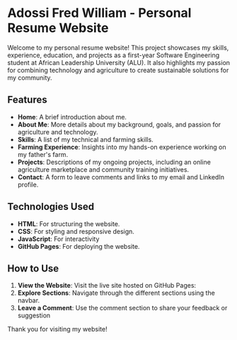 # Adossi Fred William - Personal Resume Website

Welcome to my personal resume website! This project showcases my skills, experience, education, and projects as a first-year 
Software Engineering student at African Leadership University (ALU). It also highlights my passion for combining technology and
agriculture to create sustainable solutions for my community.

## Features
- **Home**: A brief introduction about me.
- **About Me**: More details about my background, goals, and passion for agriculture and technology.
- **Skills**: A list of my technical and farming skills.
- **Farming Experience**: Insights into my hands-on experience working on my father's farm.
- **Projects**: Descriptions of my ongoing projects, including an online agriculture marketplace and community training initiatives.
- **Contact**: A form to leave comments and links to my email and LinkedIn profile.

## Technologies Used
- **HTML**: For structuring the website.
- **CSS**: For styling and responsive design.
- **JavaScript**: For interactivity
- **GitHub Pages**: For deploying the website.

## How to Use
1. **View the Website**: Visit the live site hosted on GitHub Pages: 
2. **Explore Sections**: Navigate through the different sections using the navbar.
3. **Leave a Comment**: Use the comment section to share your feedback or suggestion
   
Thank you for visiting my website!
